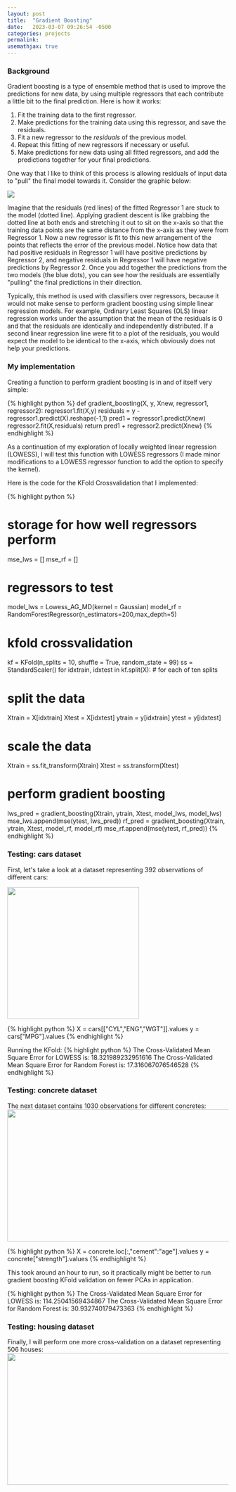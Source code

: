 ```yaml
---
layout: post
title:  "Gradient Boosting"
date:   2023-03-07 09:26:54 -0500
categories: projects
permalink: 
usemathjax: true
---
```


### Background

Gradient boosting is a type of ensemble method that is used to improve the predictions for new data, by using multiple regressors that each contribute a little bit to the final prediction.  Here is how it works: 
1. Fit the training data to the first regressor.
2. Make predictions for the training data using this regressor, and save the residuals.
3. Fit a new regressor to the *residuals* of the previous model.  
4. Repeat this fitting of new regressors if necessary or useful.  
5. Make predictions for new data using all fitted regressors, and add the predictions together for your final predictions. 

One way that I like to think of this process is allowing residuals of 
input data to "pull" the final model towards it.  Consider the graphic below:

![]({{site.baseurl}}/assets/images/gradientdescent/gradientdescent3.png)

Imagine that the residuals (red lines) of the fitted Regressor 1 are stuck to the model (dotted line).  Applying gradient descent is like
grabbing the dotted line at both ends and stretching it out to sit on the x-axis so that the training data points are the same distance from the x-axis as they were from Regressor 1.  Now a new regressor is fit to this new arrangement of the points that reflects the error
of the previous model.  Notice how data that had positive residuals in Regressor 1 will have positive predictions by Regressor 2, and negative residuals in Regressor 1 will have negative predictions by Regressor 2.  Once you add together the predictions from the two models (the blue dots), you can see how the residuals are essentially "pulling" the final predictions in their direction.  

Typically, this method is used with classifiers over regressors, because it would not make sense 
to perform gradient boosting using simple linear regression models.  For example, Ordinary Least Squares (OLS) linear regression works under the assumption that the mean of the residuals is 0 and that the residuals are identically and independently distributed. If a second linear regression line were fit to a plot of the residuals, you would expect the model to be identical to the x-axis, which obviously does not help your predictions. 

### My implementation

Creating a function to perform gradient boosting is in and of itself very simple:

{% highlight python %}
def gradient_boosting(X, y, Xnew, regressor1, regressor2):
  regressor1.fit(X,y)
  residuals = y - regressor1.predict(X).reshape(-1,1) 
  pred1 = regressor1.predict(Xnew)
  regressor2.fit(X,residuals)
  return pred1 + regressor2.predict(Xnew)
{% endhighlight %}

As a continuation of my exploration of locally 
weighted linear regression (LOWESS), I will test this function with LOWESS regressors (I made minor modifications to a LOWESS regressor function to add the option to specify the kernel).  

Here is the code for the KFold Crossvalidation that I implemented: 

{% highlight python %}
# storage for how well regressors perform
mse_lws = []
mse_rf = []

# regressors to test 
model_lws = Lowess_AG_MD(kernel = Gaussian)
model_rf = RandomForestRegressor(n_estimators=200,max_depth=5)

# kfold crossvalidation
kf = KFold(n_splits = 10, shuffle = True, random_state = 99)
ss = StandardScaler()
for idxtrain, idxtest in kf.split(X): # for each of ten splits
  # split the data
  Xtrain = X[idxtrain]
  Xtest = X[idxtest]
  ytrain = y[idxtrain]
  ytest = y[idxtest]
  # scale the data
  Xtrain = ss.fit_transform(Xtrain)
  Xtest = ss.transform(Xtest)
  # perform gradient boosting
  lws_pred = gradient_boosting(Xtrain, ytrain, Xtest, model_lws, model_lws)
  mse_lws.append(mse(ytest, lws_pred))
  rf_pred = gradient_boosting(Xtrain, ytrain, Xtest, model_rf, model_rf)
  mse_rf.append(mse(ytest, rf_pred))
{% endhighlight %}

### Testing: cars dataset

First, let's take a look at a dataset representing 392 observations of different cars:

<img src="{{site.baseurl}}/assets/images/gradientdescent/carsrs.head.png" height = "300" width = "300">

{% highlight python %}
X = cars[["CYL","ENG","WGT"]].values
y = cars["MPG"].values
{% endhighlight %}

Running the KFold:
{% highlight python %}
The Cross-Validated Mean Square Error for LOWESS is:  18.321989232951616
The Cross-Validated Mean Square Error for Random Forest is:  17.316067076546528
{% endhighlight %}



### Testing: concrete dataset

The next dataset contains 1030 observations for different concretes:
<img src="{{site.baseurl}}/assets/images/gradientdescent/concrete.head.png" height = "300" width = "700">



{% highlight python %}
X = concrete.loc[:,"cement":"age"].values
y = concrete["strength"].values
{% endhighlight %}

This took around an hour to run, so it practically might be better to run gradient boosting KFold validation on fewer PCAs in application.  

{% highlight python %}
The Cross-Validated Mean Square Error for LOWESS is:  114.25041569434867
The Cross-Validated Mean Square Error for Random Forest is:  30.932740179473363
{% endhighlight %}

### Testing: housing dataset

Finally, I will perform one more cross-validation on a dataset representing 506 houses:
<img src="{{site.baseurl}}/assets/images/gradientdescent/housing.head.png" height = "300" width = "950">